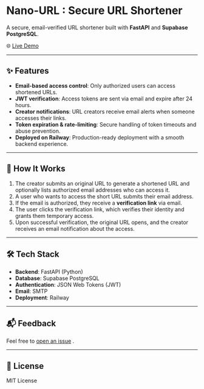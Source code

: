 # Nano-URL : Secure URL Shortener

A secure, email-verified URL shortener built with **FastAPI** and **Supabase PostgreSQL**.

🌐 [Live Demo](https://nano-url-production.up.railway.app/)

---

## ✨ Features

- **Email-based access control**: Only authorized users can access shortened URLs.
- **JWT verification**: Access tokens are sent via email and expire after 24 hours.
- **Creator notifications**: URL creators receive email alerts when someone accesses their links.
- **Token expiration & rate-limiting**: Secure handling of token timeouts and abuse prevention.
- **Deployed on Railway**: Production-ready deployment with a smooth backend experience.

---

## 📸 How It Works

1. The creator submits an original URL to generate a shortened URL and optionally lists authorized email addresses who can access it.
2. A user who wants to access the short URL submits their email address.
3. If the email is authorized, they receive a **verification link** via email.
4. The user clicks the verification link, which verifies their identity and grants them temporary access.
5. Upon successful verification, the original URL opens, and the creator receives an email notification about the access.

---

## 🛠️ Tech Stack

- **Backend**: FastAPI (Python)
- **Database**: Supabase PostgreSQL
- **Authentication**: JSON Web Tokens (JWT)
- **Email**: SMTP
- **Deployment**: Railway

---

## 📬 Feedback

Feel free to [open an issue](https://github.com/Gautam413/nano-url/issues) .

---

## 📄 License

MIT License
